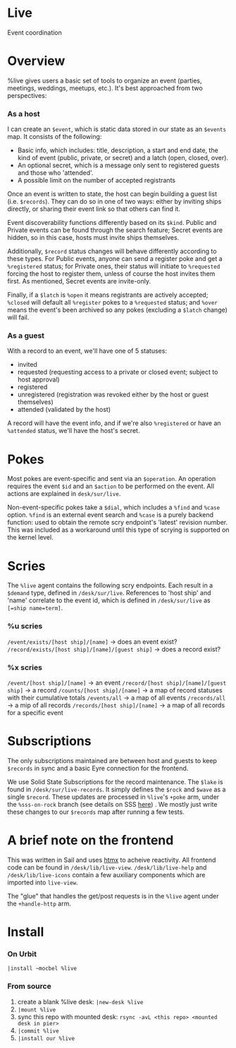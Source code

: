 # Live
Event coordination

# Overview
%live gives users a basic set of tools to organize an event (parties,
meetings, weddings, meetups, etc.). It's best approached from two
perspectives:

### As a host
I can create an `$event`, which is static data stored in our state as an
`$events` map. It consists of the following:
- Basic info, which includes: title, description, a start and end date, the
  kind of event (public, private, or secret) and a latch (open, closed,
  over).
- An optional secret, which is a message only sent to registered guests and
those who 'attended'.
- A possible limit on the number of accepted registrants

Once an event is written to state, the host can begin building a
guest list (i.e. `$records`). They can do so in one of two ways: either by
inviting ships directly, or sharing their event link so that others
can find it.

Event discoverability functions differently based on its `$kind`. Public
and Private events can be found through the search feature; Secret
events are hidden, so in this case, hosts must invite ships themselves.

Additionally, `$record` status changes will behave differently according to
these types. For Public events, anyone can send a register poke and get
a `%registered` status; for Private ones, their status will initiate to
`%requested` forcing the host to register them, unless of course the host
invites them first. As mentioned, Secret events are invite-only.

Finally, if a `$latch` is `%open` it means registrants are actively
accepted; `%closed` will default all `%register` pokes to a `%requested` status;
and `%over` means the event's been archived so any pokes (excluding a
`$latch` change) will fail.

### As a guest
With a record to an event, we'll have one of 5 statuses:
- invited
- requested (requesting access to a private or closed event; subject to host
  approval)
- registered
- unregistered (registration was revoked either by the host or guest
  themselves)
- attended (validated by the host)

A record will have the event info, and if we're also
`%registered` or have an `%attended` status, we'll have the host's
secret.

# Pokes
Most pokes are event-specific and sent via an `$operation`. An operation
requires the event `$id` and an `$action` to be performed on the event.
All actions are explained in `desk/sur/live`.

Non-event-specific pokes take a `$dial`, which includes a `%find` and
`%case` option. `%find` is an external event search and `%case` is a
purely backend function: used to obtain the remote scry endpoint's
'latest' revision number. This was included as a workaround until this
type of scrying is supported on the kernel level.

# Scries
The `%live` agent contains the following scry endpoints. Each result in
a `$demand` type, defined in `/desk/sur/live`. References to 'host ship' and
'name' correlate to the event id, which is defined in `/desk/sur/live` as `[=ship
name=term]`.

### %u scries
`/event/exists/[host ship]/[name]` -> does an event exist?
`/record/exists/[host ship]/[name]/[guest ship]` -> does a record exist?

### %x scries
`/event/[host ship]/[name]` -> an event
`/record/[host ship]/[name]/[guest ship]` -> a record
`/counts/[host ship]/[name]` -> a map of record statuses with their cumulative
totals
`/events/all` -> a map of all events
`/records/all` -> a mip of all records
`/records/[host ship]/[name]` -> a map of all records for a specific event

# Subscriptions
The only subscriptions maintained are between host and guests to keep
`$records` in sync and a basic Eyre connection for the frontend.

We use Solid State Subscriptions for the record maintenance. The `$lake` is
found in `/desk/sur/live-records`. It simply defines the `$rock` and `$wave` as a
single `$record`. These updates are processed in `%live`'s `+poke` arm,
under the `%sss-on-rock` branch (see details on SSS
[here](https://github.com/wicrum-wicrun/sss/blob/master/urbit/app/simple.hoon))
. We mostly just write these changes to our `$records` map after running
a few tests.

# A brief note on the frontend
This was written in Sail and uses [htmx](https://htmx.org/) to acheive
reactivity. All frontend code can be found in `/desk/lib/live-view`.
`/desk/lib/live-help` and `/desk/lib/live-icons` contain a few auxiliary components
which are imported into `live-view`.

The "glue" that handles the get/post requests is in the `%live` agent
under the `+handle-http` arm.

# Install
### On Urbit
`|install ~mocbel %live`

### From source
1. create a blank %live desk: `|new-desk %live`
2. `|mount %live`
3. sync this repo with mounted desk: `rsync -avL <this repo> <mounted desk in pier>`
4. `|commit %live`
5. `|install our %live`
